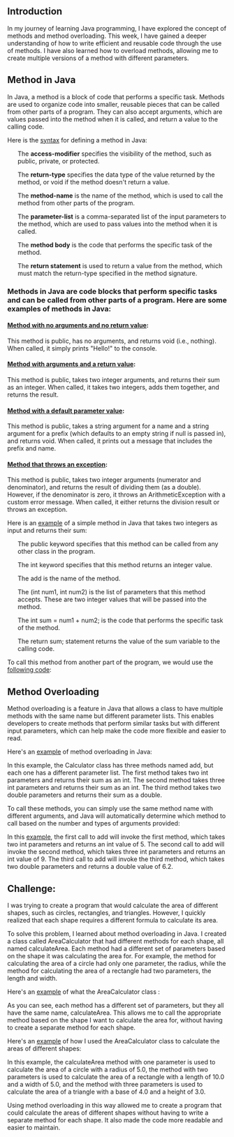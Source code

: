 ## Introduction

In my journey of learning Java programming, I have explored the concept of methods and method overloading. This week, I have gained a deeper understanding of how to write efficient and reusable code through the use of methods. I have also learned how to overload methods, allowing me to create multiple versions of a method with different parameters. 

## Method in Java

In Java, a method is a block of code that performs a specific task. Methods are used to organize code into smaller, reusable pieces that can be called from other parts of a program. They can also accept arguments, which are values passed into the method when it is called, and return a value to the calling code.

Here is the [syntax](https://github.com/sushma-1997/Language_Learning_2023/blob/main/Java/Language%20learning%20progress%20report%205/methodsSyntax.java) for defining a method in Java:
<ul>
  
The **access-modifier** specifies the visibility of the method, such as public, private, or protected.

The **return-type** specifies the data type of the value returned by the method, or void if the method doesn't return a value.

The **method-name** is the name of the method, which is used to call the method from other parts of the program.

The **parameter-list** is a comma-separated list of the input parameters to the method, which are used to pass values into the method when it is called.

The **method body** is the code that performs the specific task of the method.

The **return statement** is used to return a value from the method, which must match the return-type specified in the method signature.
 </ul>
 
### Methods in Java are code blocks that perform specific tasks and can be called from other parts of a program. Here are some examples of methods in Java:

#### [Method with no arguments and no return value](https://github.com/sushma-1997/Language_Learning_2023/blob/main/Java/Language%20learning%20progress%20report%205/simpleMethod.java):

This method is public, has no arguments, and returns void (i.e., nothing). When called, it simply prints "Hello!" to the console.

#### [Method with arguments and a return value](https://github.com/sushma-1997/Language_Learning_2023/blob/main/Java/Language%20learning%20progress%20report%205/methodWithArgAndReturnVal.java):

This method is public, takes two integer arguments, and returns their sum as an integer. When called, it takes two integers, adds them together, and returns the result.

#### [Method with a default parameter value](https://github.com/sushma-1997/Language_Learning_2023/blob/main/Java/Language%20learning%20progress%20report%205/methodWithDefaultParam.java):

This method is public, takes a string argument for a name and a string argument for a prefix (which defaults to an empty string if null is passed in), and returns void. When called, it prints out a message that includes the prefix and name.

#### [Method that throws an exception](https://github.com/sushma-1997/Language_Learning_2023/blob/main/Java/Language%20learning%20progress%20report%205/methodWithException.java):

This method is public, takes two integer arguments (numerator and denominator), and returns the result of dividing them (as a double). However, if the denominator is zero, it throws an ArithmeticException with a custom error message. When called, it either returns the division result or throws an exception.

Here is an [example](https://github.com/sushma-1997/Language_Learning_2023/blob/main/Java/Language%20learning%20progress%20report%205/sumOfTwoIntegers.java) of a simple method in Java that takes two integers as input and returns their sum:
<ul>

The public keyword specifies that this method can be called from any other class in the program.
  
The int keyword specifies that this method returns an integer value.
  
The add is the name of the method.
  
The (int num1, int num2) is the list of parameters that this method accepts. These are two integer values that will be passed into the method.
  
The int sum = num1 + num2; is the code that performs the specific task of the method.
  
The return sum; statement returns the value of the sum variable to the calling code.

</ul>

To call this method from another part of the program, we would use the [following code](https://github.com/sushma-1997/Language_Learning_2023/blob/main/Java/Language%20learning%20progress%20report%205/callingMethod.java):

## Method Overloading 

Method overloading is a feature in Java that allows a class to have multiple methods with the same name but different parameter lists. This enables developers to create methods that perform similar tasks but with different input parameters, which can help make the code more flexible and easier to read.

Here's an [example](https://github.com/sushma-1997/Language_Learning_2023/blob/main/Java/Language%20learning%20progress%20report%205/methodOverloading.java) of method overloading in Java:

In this example, the Calculator class has three methods named add, but each one has a different parameter list. The first method takes two int parameters and returns their sum as an int. The second method takes three int parameters and returns their sum as an int. The third method takes two double parameters and returns their sum as a double.

To call these methods, you can simply use the same method name with different arguments, and Java will automatically determine which method to call based on the number and types of arguments provided:

In this [example](https://github.com/sushma-1997/Language_Learning_2023/blob/main/Java/Language%20learning%20progress%20report%205/methodWithTypeOfArgument.java), the first call to add will invoke the first method, which takes two int parameters and returns an int value of 5. The second call to add will invoke the second method, which takes three int parameters and returns an int value of 9. The third call to add will invoke the third method, which takes two double parameters and returns a double value of 6.2.

## Challenge:

I was trying to create a program that would calculate the area of different shapes, such as circles, rectangles, and triangles. However, I quickly realized that each shape requires a different formula to calculate its area.

To solve this problem, I learned about method overloading in Java. I created a class called AreaCalculator that had different methods for each shape, all named calculateArea. Each method had a different set of parameters based on the shape it was calculating the area for. For example, the method for calculating the area of a circle had only one parameter, the radius, while the method for calculating the area of a rectangle had two parameters, the length and width.

Here's an [example](https://github.com/sushma-1997/Language_Learning_2023/blob/main/Java/Language%20learning%20progress%20report%205/areaCalculator.java) of what the AreaCalculator class :

As you can see, each method has a different set of parameters, but they all have the same name, calculateArea. This allows me to call the appropriate method based on the shape I want to calculate the area for, without having to create a separate method for each shape.

Here's an [example](https://github.com/sushma-1997/Language_Learning_2023/blob/main/Java/Language%20learning%20progress%20report%205/callingAreaCalculator.java) of how I used the AreaCalculator class to calculate the areas of different shapes:

In this example, the calculateArea method with one parameter is used to calculate the area of a circle with a radius of 5.0, the method with two parameters is used to calculate the area of a rectangle with a length of 10.0 and a width of 5.0, and the method with three parameters is used to calculate the area of a triangle with a base of 4.0 and a height of 3.0.

Using method overloading in this way allowed me to create a program that could calculate the areas of different shapes without having to write a separate method for each shape. It also made the code more readable and easier to maintain.


